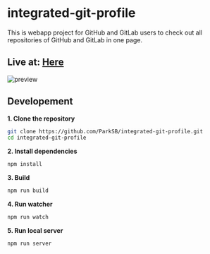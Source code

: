 # integrated-git-profile
This is webapp project for GitHub and GitLab users to check out all repositories of GitHub and GitLab in one page.

## Live at: [Here](https://parksb.github.io/integrated-git-profile/)

![preview](https://i.imgur.com/0sBFBzV.png)

## Developement
**1. Clone the repository**
```bash
git clone https://github.com/ParkSB/integrated-git-profile.git
cd integrated-git-profile
```

**2. Install dependencies**
```bash
npm install
```

**3. Build**
```bash
npm run build
```

**4. Run watcher**
```bash
npm run watch
```

**5. Run local server**
```bash
npm run server
```